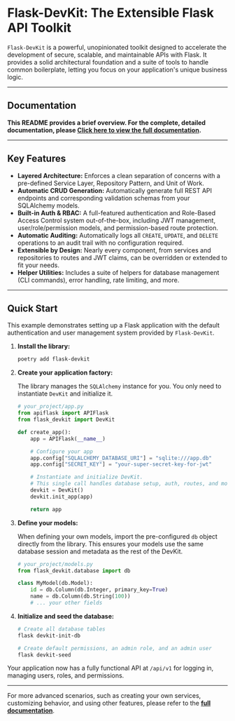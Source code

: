 # Flask-DevKit: The Extensible Flask API Toolkit

`Flask-DevKit` is a powerful, unopinionated toolkit designed to accelerate the development of secure, scalable, and maintainable APIs with Flask. It provides a solid architectural foundation and a suite of tools to handle common boilerplate, letting you focus on your application's unique business logic.

---

## Documentation

**This README provides a brief overview. For the complete, detailed documentation, please [Click here to view the full documentation](./docs/README.md).**

---

## Key Features

-   **Layered Architecture:** Enforces a clean separation of concerns with a pre-defined Service Layer, Repository Pattern, and Unit of Work.
-   **Automatic CRUD Generation:** Automatically generate full REST API endpoints and corresponding validation schemas from your SQLAlchemy models.
-   **Built-in Auth & RBAC:** A full-featured authentication and Role-Based Access Control system out-of-the-box, including JWT management, user/role/permission models, and permission-based route protection.
-   **Automatic Auditing:** Automatically logs all `CREATE`, `UPDATE`, and `DELETE` operations to an audit trail with no configuration required.
-   **Extensible by Design:** Nearly every component, from services and repositories to routes and JWT claims, can be overridden or extended to fit your needs.
-   **Helper Utilities:** Includes a suite of helpers for database management (CLI commands), error handling, rate limiting, and more.

---

## Quick Start

This example demonstrates setting up a Flask application with the default authentication and user management system provided by `Flask-DevKit`.

1.  **Install the library:**
    ```bash
    poetry add flask-devkit
    ```

2.  **Create your application factory:**

    The library manages the `SQLAlchemy` instance for you. You only need to instantiate `DevKit` and initialize it.

    ```python
    # your_project/app.py
    from apiflask import APIFlask
    from flask_devkit import DevKit

    def create_app():
        app = APIFlask(__name__)

        # Configure your app
        app.config["SQLALCHEMY_DATABASE_URI"] = "sqlite:///app.db"
        app.config["SECRET_KEY"] = "your-super-secret-key-for-jwt"

        # Instantiate and initialize DevKit.
        # This single call handles database setup, auth, routes, and more.
        devkit = DevKit()
        devkit.init_app(app)

        return app
    ```

3.  **Define your models:**

    When defining your own models, import the pre-configured `db` object directly from the library. This ensures your models use the same database session and metadata as the rest of the DevKit.

    ```python
    # your_project/models.py
    from flask_devkit.database import db

    class MyModel(db.Model):
        id = db.Column(db.Integer, primary_key=True)
        name = db.Column(db.String(100))
        # ... your other fields
    ```

4.  **Initialize and seed the database:**
    ```bash
    # Create all database tables
    flask devkit-init-db

    # Create default permissions, an admin role, and an admin user
    flask devkit-seed
    ```

Your application now has a fully functional API at `/api/v1` for logging in, managing users, roles, and permissions.

---

For more advanced scenarios, such as creating your own services, customizing behavior, and using other features, please refer to the **[full documentation](./docs/README.md)**.